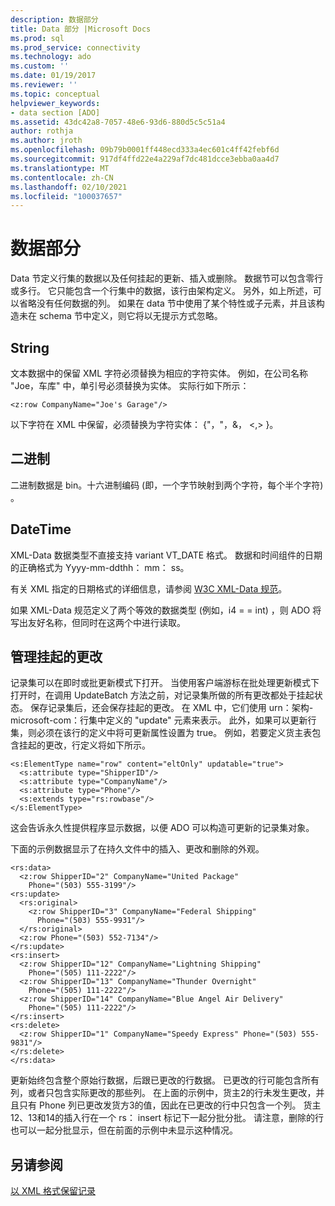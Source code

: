 ```yaml
---
description: 数据部分
title: Data 部分 |Microsoft Docs
ms.prod: sql
ms.prod_service: connectivity
ms.technology: ado
ms.custom: ''
ms.date: 01/19/2017
ms.reviewer: ''
ms.topic: conceptual
helpviewer_keywords:
- data section [ADO]
ms.assetid: 43dc42a8-7057-48e6-93d6-880d5c5c51a4
author: rothja
ms.author: jroth
ms.openlocfilehash: 09b79b0001ff448ecd333a4ec601c4ff42febf6d
ms.sourcegitcommit: 917df4ffd22e4a229af7dc481dcce3ebba0aa4d7
ms.translationtype: MT
ms.contentlocale: zh-CN
ms.lasthandoff: 02/10/2021
ms.locfileid: "100037657"
---
```

# <a name="data-section"></a>数据部分
Data 节定义行集的数据以及任何挂起的更新、插入或删除。 数据节可以包含零行或多行。 它只能包含一个行集中的数据，该行由架构定义。 另外，如上所述，可以省略没有任何数据的列。 如果在 data 节中使用了某个特性或子元素，并且该构造未在 schema 节中定义，则它将以无提示方式忽略。  
  
## <a name="string"></a>String  
 文本数据中的保留 XML 字符必须替换为相应的字符实体。 例如，在公司名称 "Joe，车库" 中，单引号必须替换为实体。 实际行如下所示：  
  
```  
<z:row CompanyName="Joe's Garage"/>  
```  
  
 以下字符在 XML 中保留，必须替换为字符实体： {"，"，&， \<,> }。  
  
## <a name="binary"></a>二进制  
 二进制数据是 bin。十六进制编码 (即，一个字节映射到两个字符，每个半个字符) 。  
  
## <a name="datetime"></a>DateTime  
 XML-Data 数据类型不直接支持 variant VT_DATE 格式。 数据和时间组件的日期的正确格式为 Yyyy-mm-ddthh： mm： ss。  
  
 有关 XML 指定的日期格式的详细信息，请参阅 [W3C XML-Data 规范](https://go.microsoft.com/fwlink/?LinkId=5692)。  
  
 如果 XML-Data 规范定义了两个等效的数据类型 (例如，i4 = = int) ，则 ADO 将写出友好名称，但同时在这两个中进行读取。  
  
## <a name="managing-pending-changes"></a>管理挂起的更改  
 记录集可以在即时或批更新模式下打开。 当使用客户端游标在批处理更新模式下打开时，在调用 UpdateBatch 方法之前，对记录集所做的所有更改都处于挂起状态。 保存记录集后，还会保存挂起的更改。 在 XML 中，它们使用 urn：架构-microsoft-com：行集中定义的 "update" 元素来表示。 此外，如果可以更新行集，则必须在该行的定义中将可更新属性设置为 true。 例如，若要定义货主表包含挂起的更改，行定义将如下所示。  
  
```  
<s:ElementType name="row" content="eltOnly" updatable="true">  
  <s:attribute type="ShipperID"/>  
  <s:attribute type="CompanyName"/>  
  <s:attribute type="Phone"/>  
  <s:extends type="rs:rowbase"/>  
</s:ElementType>  
```  
  
 这会告诉永久性提供程序显示数据，以便 ADO 可以构造可更新的记录集对象。  
  
 下面的示例数据显示了在持久文件中的插入、更改和删除的外观。  
  
```  
<rs:data>  
  <z:row ShipperID="2" CompanyName="United Package"   
    Phone="(503) 555-3199"/>  
<rs:update>  
  <rs:original>  
    <z:row ShipperID="3" CompanyName="Federal Shipping"   
      Phone="(503) 555-9931"/>  
  </rs:original>  
  <z:row Phone="(503) 552-7134"/>  
</rs:update>  
<rs:insert>  
  <z:row ShipperID="12" CompanyName="Lightning Shipping"   
    Phone="(505) 111-2222"/>  
  <z:row ShipperID="13" CompanyName="Thunder Overnight"   
    Phone="(505) 111-2222"/>  
  <z:row ShipperID="14" CompanyName="Blue Angel Air Delivery"   
    Phone="(505) 111-2222"/>  
</rs:insert>  
<rs:delete>  
  <z:row ShipperID="1" CompanyName="Speedy Express" Phone="(503) 555-9831"/>  
</rs:delete>  
</rs:data>  
```  
  
 更新始终包含整个原始行数据，后跟已更改的行数据。 已更改的行可能包含所有列，或者只包含实际更改的那些列。 在上面的示例中，货主2的行未发生更改，并且只有 Phone 列已更改发货方3的值，因此在已更改的行中只包含一个列。 货主12、13和14的插入行在一个 rs： insert 标记下一起分批分批。 请注意，删除的行也可以一起分批显示，但在前面的示例中未显示这种情况。  
  
## <a name="see-also"></a>另请参阅  
 [以 XML 格式保留记录](./persisting-records-in-xml-format.md)
